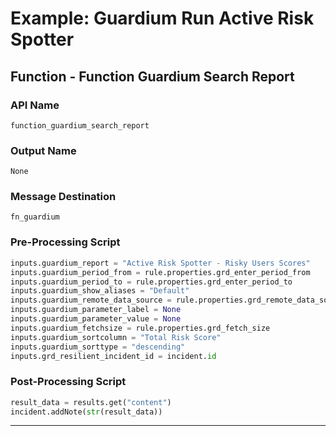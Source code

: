 <!--
    DO NOT MANUALLY EDIT THIS FILE
    THIS FILE IS AUTOMATICALLY GENERATED WITH resilient-sdk codegen
    Generated with resilient-sdk v51.0.2.0.974
-->

# Example: Guardium Run Active Risk Spotter

## Function - Function Guardium Search Report

### API Name
`function_guardium_search_report`

### Output Name
`None`

### Message Destination
`fn_guardium`

### Pre-Processing Script
```python
inputs.guardium_report = "Active Risk Spotter - Risky Users Scores"
inputs.guardium_period_from = rule.properties.grd_enter_period_from
inputs.guardium_period_to = rule.properties.grd_enter_period_to
inputs.guardium_show_aliases = "Default"
inputs.guardium_remote_data_source = rule.properties.grd_remote_data_source
inputs.guardium_parameter_label = None
inputs.guardium_parameter_value = None
inputs.guardium_fetchsize = rule.properties.grd_fetch_size
inputs.guardium_sortcolumn = "Total Risk Score"
inputs.guardium_sorttype = "descending"
inputs.grd_resilient_incident_id = incident.id
```

### Post-Processing Script
```python
result_data = results.get("content")
incident.addNote(str(result_data))
```

---

